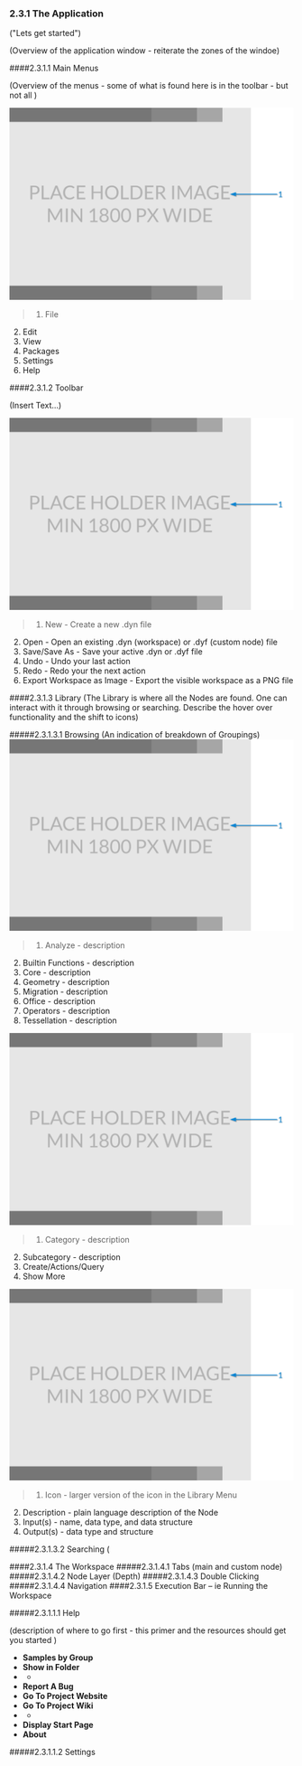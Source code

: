 ### 2.3.1 The Application

("Lets get started")

(Overview of the application window - reiterate the zones of the windoe)

####2.3.1.1	Main Menus

(Overview of the menus - some of what is found here is in the toolbar - but not all )

![Callouts](images/Placeholder.png)
> 1. File
2. Edit
3. View
4. Packages
5. Settings
6. Help

####2.3.1.2	Toolbar

(Insert Text...)

![Callouts for toolbar](images/Placeholder.png)

> 1. New - Create a new .dyn file
2. Open - Open an existing .dyn (workspace) or .dyf (custom node) file
3. Save/Save As - Save your active .dyn or .dyf file
4. Undo - Undo your last action
5. Redo - Redo your the next action
6. Export Workspace as Image - Export the visible workspace as a PNG file

####2.3.1.3	Library
(The Library is where all the Nodes are found. One can interact with it through browsing or searching. Describe the hover over functionality and the shift to icons) 

#####2.3.1.3.1	Browsing
(An indication of breakdown of Groupings)
![Callouts on sections of library](images/Placeholder.png)
>1. Analyze - description
2. Builtin Functions - description
3. Core - description
4. Geometry - description
5. Migration - description
6. Office - description
7. Operators - description
8. Tessellation - description

![Click through - callout the heirarchy of the library](images/Placeholder.png)
>1. Category - description
2. Subcategory - description
3. Create/Actions/Query
4. Show More

![Hover over functionality - callout the parts of the pop up](images/Placeholder.png)
>1. Icon - larger version of the icon in the Library Menu
2. Description - plain language description of the Node
3. Input(s) - name,  data type, and data structure  
4. Output(s) - data type and structure

#####2.3.1.3.2	Searching
(

####2.3.1.4	The Workspace
#####2.3.1.4.1	Tabs (main and custom node)
#####2.3.1.4.2	Node Layer (Depth)
#####2.3.1.4.3	Double Clicking
#####2.3.1.4.4  Navigation
####2.3.1.5	Execution Bar – ie Running the Workspace


#####2.3.1.1.1	Help 

(description of where to go first - this primer and the resources should get you started )

* **Samples by Group**
* **Show in Folder**
* -
* **Report A Bug**
* **Go To Project Website**
* **Go To Project Wiki**
* -
* **Display Start Page**
* **About**

#####2.3.1.1.2	Settings